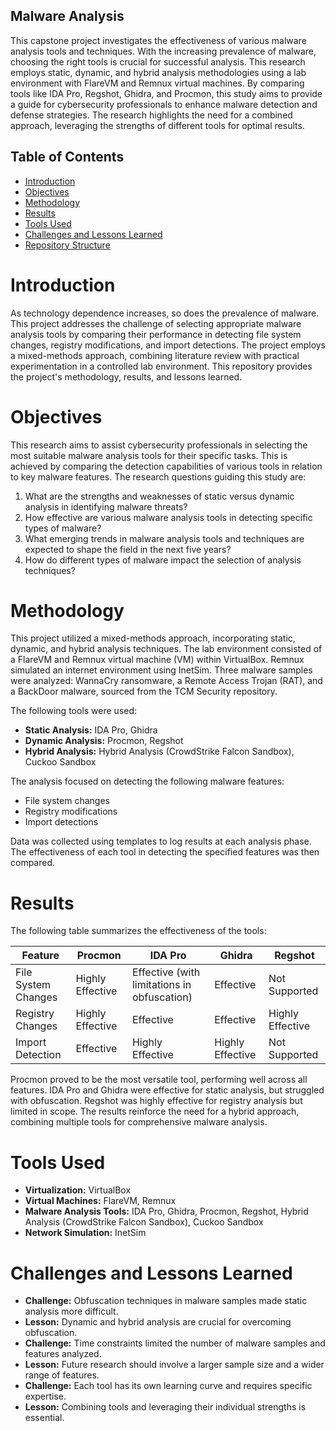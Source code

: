 ## Malware Analysis 
This capstone project investigates the effectiveness of various malware analysis tools and techniques. With the increasing prevalence of malware, choosing the right tools is crucial for successful analysis. This research employs static, dynamic, and hybrid analysis methodologies using a lab environment with FlareVM and Remnux virtual machines. By comparing tools like IDA Pro, Regshot, Ghidra, and Procmon, this study aims to provide a guide for cybersecurity professionals to enhance malware detection and defense strategies. The research highlights the need for a combined approach, leveraging the strengths of different tools for optimal results.
## Table of Contents
- [Introduction](#introduction)
- [Objectives](#objectives)
- [Methodology](#methodology)
- [Results](#results)
- [Tools Used](#toolsused)
- [Challenges and Lessons Learned](#challengesandlessonslearned)
- [Repository Structure](#repositorystructure)

# Introduction
As technology dependence increases, so does the prevalence of malware. This project addresses the challenge of selecting appropriate malware analysis tools by comparing their performance in detecting file system changes, registry modifications, and import detections. The project employs a mixed-methods approach, combining literature review with practical experimentation in a controlled lab environment. This repository provides the project's methodology, results, and lessons learned.

# Objectives 
This research aims to assist cybersecurity professionals in selecting the most suitable malware analysis tools for their specific tasks. This is achieved by comparing the detection capabilities of various tools in relation to key malware features. The research questions guiding this study are:

1.  What are the strengths and weaknesses of static versus dynamic analysis in identifying malware threats?
2.  How effective are various malware analysis tools in detecting specific types of malware?
3.  What emerging trends in malware analysis tools and techniques are expected to shape the field in the next five years?
4.  How do different types of malware impact the selection of analysis techniques?

# Methodology
This project utilized a mixed-methods approach, incorporating static, dynamic, and hybrid analysis techniques. The lab environment consisted of a FlareVM and Remnux virtual machine (VM) within VirtualBox. Remnux simulated an internet environment using InetSim. Three malware samples were analyzed: WannaCry ransomware, a Remote Access Trojan (RAT), and a BackDoor malware, sourced from the TCM Security repository.

The following tools were used:

*   **Static Analysis:** IDA Pro, Ghidra
*   **Dynamic Analysis:** Procmon, Regshot
*   **Hybrid Analysis:** Hybrid Analysis (CrowdStrike Falcon Sandbox), Cuckoo Sandbox

The analysis focused on detecting the following malware features:

*   File system changes
*   Registry modifications
*   Import detections

Data was collected using templates to log results at each analysis phase. The effectiveness of each tool in detecting the specified features was then compared.

# Results
The following table summarizes the effectiveness of the tools:

| Feature           | Procmon        | IDA Pro                               | Ghidra                               | Regshot            |
|-------------------|----------------|---------------------------------------|---------------------------------------|--------------------|
| File System Changes | Highly Effective | Effective (with limitations in obfuscation) | Effective                              | Not Supported      |
| Registry Changes  | Highly Effective | Effective                               | Effective                              | Highly Effective |
| Import Detection  | Effective      | Highly Effective                       | Highly Effective                       | Not Supported      |

Procmon proved to be the most versatile tool, performing well across all features. IDA Pro and Ghidra were effective for static analysis, but struggled with obfuscation. Regshot was highly effective for registry analysis but limited in scope. The results reinforce the need for a hybrid approach, combining multiple tools for comprehensive malware analysis.

# Tools Used
*   **Virtualization:** VirtualBox
*   **Virtual Machines:** FlareVM, Remnux
*   **Malware Analysis Tools:** IDA Pro, Ghidra, Procmon, Regshot, Hybrid Analysis (CrowdStrike Falcon Sandbox), Cuckoo Sandbox
*   **Network Simulation:** InetSim

# Challenges and Lessons Learned 
*   **Challenge:** Obfuscation techniques in malware samples made static analysis more difficult.
*   **Lesson:** Dynamic and hybrid analysis are crucial for overcoming obfuscation.
*   **Challenge:** Time constraints limited the number of malware samples and features analyzed.
*   **Lesson:** Future research should involve a larger sample size and a wider range of features.
*   **Challenge:** Each tool has its own learning curve and requires specific expertise.
*   **Lesson:** Combining tools and leveraging their individual strengths is essential.
